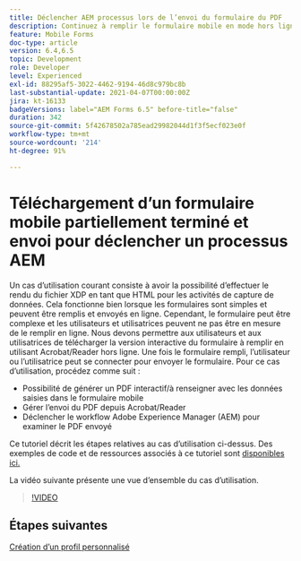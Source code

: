 ```yaml
---
title: Déclencher AEM processus lors de l’envoi du formulaire du PDF
description: Continuez à remplir le formulaire mobile en mode hors ligne et envoyez-le pour déclencher le workflow AEM.
feature: Mobile Forms
doc-type: article
version: 6.4,6.5
topic: Development
role: Developer
level: Experienced
exl-id: 88295af5-3022-4462-9194-46d8c979bc8b
last-substantial-update: 2021-04-07T00:00:00Z
jira: kt-16133
badgeVersions: label="AEM Forms 6.5" before-title="false"
duration: 342
source-git-commit: 5f42678502a785ead29982044d1f3f5ecf023e0f
workflow-type: tm+mt
source-wordcount: '214'
ht-degree: 91%

---
```


# Téléchargement d’un formulaire mobile partiellement terminé et envoi pour déclencher un processus AEM

Un cas d’utilisation courant consiste à avoir la possibilité d’effectuer le rendu du fichier XDP en tant que HTML pour les activités de capture de données. Cela fonctionne bien lorsque les formulaires sont simples et peuvent être remplis et envoyés en ligne. Cependant, le formulaire peut être complexe et les utilisateurs et utilisatrices peuvent ne pas être en mesure de le remplir en ligne. Nous devons permettre aux utilisateurs et aux utilisatrices de télécharger la version interactive du formulaire à remplir en utilisant Acrobat/Reader hors ligne. Une fois le formulaire rempli, l’utilisateur ou l’utilisatrice peut se connecter pour envoyer le formulaire.
Pour ce cas d’utilisation, procédez comme suit :

* Possibilité de générer un PDF interactif/à renseigner avec les données saisies dans le formulaire mobile
* Gérer l’envoi du PDF depuis Acrobat/Reader
* Déclencher le workflow Adobe Experience Manager (AEM) pour examiner le PDF envoyé

Ce tutoriel décrit les étapes relatives au cas d’utilisation ci-dessus. Des exemples de code et de ressources associés à ce tutoriel sont [disponibles ici.](./deploy-assets.md)

La vidéo suivante présente une vue d’ensemble du cas d’utilisation.

>[!VIDEO](https://video.tv.adobe.com/v/29677?quality=12&learn=on)

## Étapes suivantes

[Création d’un profil personnalisé](./custom-profile.md)